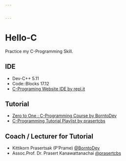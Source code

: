 ```yaml
---


---
```


<h1 id="hello-c">Hello-C</h1>
<p>Practice my C-Programming Skill.</p>
<h2 id="ide">IDE</h2>
<ul>
<li>Dev-C++ 5.11</li>
<li>Code::Blocks 17.12</li>
<li><a href="https://repl.it/languages/c">C-Programing Website IDE by repl.it</a></li>
</ul>
<h2 id="tutorial">Tutorial</h2>
<ul>
<li><a href="https://borntodev.teachable.com/courses/enrolled/218751">Zero to One : C-Programming Course by BorntoDev</a></li>
<li><a href="https://www.youtube.com/playlist?list=PLoTScYm9O0GHHgz0S1tSyIl7vkG0y105z">C-Programming Tutorial Playlist by prasertcbs</a></li>
</ul>
<h2 id="coach--lecturer-for-tutorial">Coach / Lecturer for Tutorial</h2>
<ul>
<li>Kittikorn Prasertsak (P’Prame) <a href="http://www.borntodev.com">@BorntoDev</a></li>
<li>Assoc.Prof. Dr. Prasert Kanawattanachai <a href="https://www.youtube.com/user/prasertcbs/featured">@prasertcbs</a></li>
</ul>

